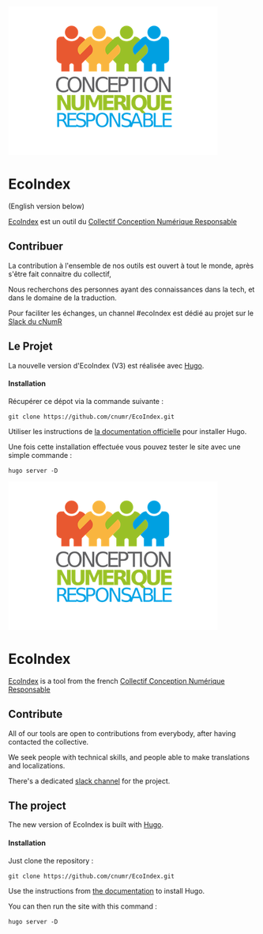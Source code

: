 ![Image of CnumR](./Collectif_conception_numerique.png)

# EcoIndex

(English version below)

[EcoIndex](http://www.ecoindex.fr/) est un outil du [Collectif Conception Numérique Responsable](https://collectif.greenit.fr/) 

## Contribuer

La contribution à l'ensemble de nos outils est ouvert à tout le monde, après s'être fait connaitre du collectif, 

Nous recherchons des personnes ayant des connaissances dans la tech, et dans le domaine de la traduction. 

Pour faciliter les échanges, un channel #ecoIndex est dédié au projet sur le [Slack du cNumR](https://cnumr.slack.com)

## Le Projet
La nouvelle version d'EcoIndex (V3) est réalisée avec [Hugo](https://gohugo.io/).

#### Installation

Récupérer ce dépot via la commande suivante : 

```git
git clone https://github.com/cnumr/EcoIndex.git
```

Utiliser les instructions de [la documentation officielle](https://gohugo.io/getting-started/installing/) pour installer Hugo.

Une fois cette installation effectuée vous pouvez tester le site avec une simple commande : 

```
hugo server -D
```

![Image of CnumR](./Collectif_conception_numerique.png)

# EcoIndex

[EcoIndex](http://www.ecoindex.fr/) is a tool from the french [Collectif Conception Numérique Responsable](https://collectif.greenit.fr/) 

## Contribute

All of our tools are open to contributions from everybody, after having contacted the collective.

We seek people with technical skills, and people able to make translations and localizations.

There's a dedicated [slack channel](https://cnumr.slack.com) for the project.

## The project

The new version of EcoIndex is built with [Hugo](https://gohugo.io/).

#### Installation

Just clone the repository :


```git
git clone https://github.com/cnumr/EcoIndex.git
```

Use the instructions from [the documentation](https://gohugo.io/getting-started/installing/) to install Hugo.

You can then run the site with this command : 


```
hugo server -D
```





